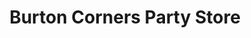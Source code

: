 ---
title: "Burton Corners Party Store"
url: /owosso/burton-corners-party-store/
shop: convenience
---
